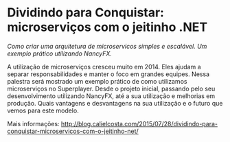 # Dividindo para Conquistar: microserviços com o jeitinho .NET
_Como criar uma arquitetura de microservicos simples e escalável. Um exemplo prático utilizando NancyFX._

A utilização de microserviços cresceu muito em 2014. Eles ajudam a separar responsabilidades e manter o foco em grandes equipes. Nessa palestra será mostrado um exemplo prático de como utilizamos microserviços no Superplayer. Desde o projeto inicial, passando pelo seu desenvolvimento utilizando NancyFX, até a sua utilização e melhorias em produção. Quais vantagens e desvantagens na sua utilização e o futuro que vemos para este modelo.

Mais informações: http://blog.calielcosta.com/2015/07/28/dividindo-para-conquistar-microservicos-com-o-jeitinho-net/
